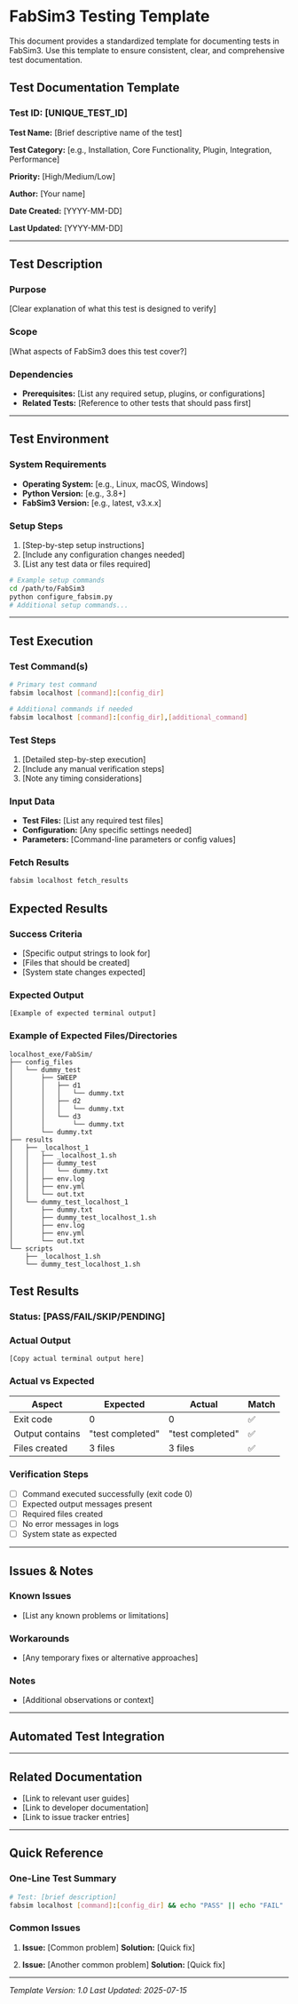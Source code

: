 # FabSim3 Testing Template

This document provides a standardized template for documenting tests in FabSim3. Use this template to ensure consistent, clear, and comprehensive test documentation.

## Test Documentation Template

### Test ID: [UNIQUE_TEST_ID]

**Test Name:** [Brief descriptive name of the test]

**Test Category:** [e.g., Installation, Core Functionality, Plugin, Integration, Performance]

**Priority:** [High/Medium/Low]

**Author:** [Your name]

**Date Created:** [YYYY-MM-DD]

**Last Updated:** [YYYY-MM-DD]

---

## Test Description

### Purpose
[Clear explanation of what this test is designed to verify]

### Scope
[What aspects of FabSim3 does this test cover?]

### Dependencies
- **Prerequisites:** [List any required setup, plugins, or configurations]
- **Related Tests:** [Reference to other tests that should pass first]

---

## Test Environment

### System Requirements
- **Operating System:** [e.g., Linux, macOS, Windows]
- **Python Version:** [e.g., 3.8+]
- **FabSim3 Version:** [e.g., latest, v3.x.x]

### Setup Steps
1. [Step-by-step setup instructions]
2. [Include any configuration changes needed]
3. [List any test data or files required]

```bash
# Example setup commands
cd /path/to/FabSim3
python configure_fabsim.py
# Additional setup commands...
```

---

## Test Execution

### Test Command(s)
```bash
# Primary test command
fabsim localhost [command]:[config_dir]

# Additional commands if needed
fabsim localhost [command]:[config_dir],[additional_command]
```

### Test Steps
1. [Detailed step-by-step execution]
2. [Include any manual verification steps]
3. [Note any timing considerations]

### Input Data
- **Test Files:** [List any required test files]
- **Configuration:** [Any specific settings needed]
- **Parameters:** [Command-line parameters or config values]

### Fetch Results
```bash
fabsim localhost fetch_results
```

## Expected Results

### Success Criteria
- [Specific output strings to look for]
- [Files that should be created]
- [System state changes expected]

### Expected Output
```
[Example of expected terminal output]
```

### Example of Expected Files/Directories
```
localhost_exe/FabSim/
├── config_files
│   └── dummy_test
│       ├── SWEEP
│       │   ├── d1
│       │   │   └── dummy.txt
│       │   ├── d2
│       │   │   └── dummy.txt
│       │   └── d3
│       │       └── dummy.txt
│       └── dummy.txt
├── results
│   ├── _localhost_1
│   │   ├── _localhost_1.sh
│   │   ├── dummy_test
│   │   │   └── dummy.txt
│   │   ├── env.log
│   │   ├── env.yml
│   │   └── out.txt
│   └── dummy_test_localhost_1
│       ├── dummy.txt
│       ├── dummy_test_localhost_1.sh
│       ├── env.log
│       ├── env.yml
│       └── out.txt
└── scripts
    ├── _localhost_1.sh
    └── dummy_test_localhost_1.sh
```

## Test Results

### Status: [PASS/FAIL/SKIP/PENDING]

### Actual Output
```
[Copy actual terminal output here]
```

### Actual vs Expected
| Aspect | Expected | Actual | Match |
|--------|----------|---------|-------|
| Exit code | 0 | 0 | ✅ |
| Output contains | "test completed" | "test completed" | ✅ |
| Files created | 3 files | 3 files | ✅ |

### Verification Steps
- [ ] Command executed successfully (exit code 0)
- [ ] Expected output messages present
- [ ] Required files created
- [ ] No error messages in logs
- [ ] System state as expected

---

## Issues & Notes

### Known Issues
- [List any known problems or limitations]

### Workarounds
- [Any temporary fixes or alternative approaches]

### Notes
- [Additional observations or context]

---

## Automated Test Integration

---

## Related Documentation

- [Link to relevant user guides]
- [Link to developer documentation]
- [Link to issue tracker entries]

---

## Quick Reference

### One-Line Test Summary
```bash
# Test: [brief description]
fabsim localhost [command]:[config_dir] && echo "PASS" || echo "FAIL"
```

### Common Issues
1. **Issue:** [Common problem]
   **Solution:** [Quick fix]

2. **Issue:** [Another common problem]
   **Solution:** [Quick fix]

---

*Template Version: 1.0*
*Last Updated: 2025-07-15*
